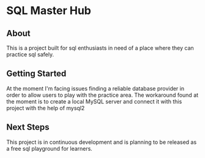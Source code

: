 # SQL Master Hub

## About
This is a project built for sql enthusiasts in need of a place where they can practice sql safely.

## Getting Started
At the moment I'm facing issues finding a reliable database provider in order to allow users to play with the practice area. The workaround found at the moment is to create a local MySQL server and connect it with this project with the help of mysql2

## Next Steps
This project is in continuous development and is planning to be released as a free sql playground for learners. 

